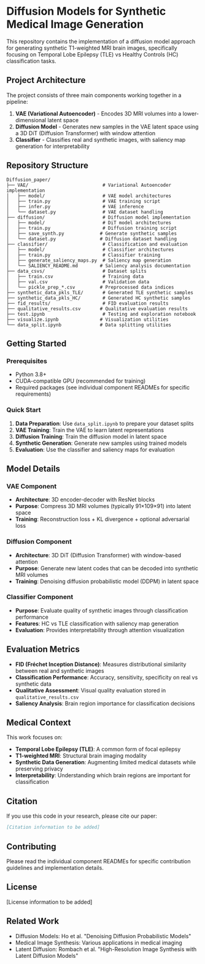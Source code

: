 # Diffusion Models for Synthetic Medical Image Generation

This repository contains the implementation of a diffusion model approach for generating synthetic T1-weighted MRI brain images, specifically focusing on Temporal Lobe Epilepsy (TLE) vs Healthy Controls (HC) classification tasks.

## Project Architecture

The project consists of three main components working together in a pipeline:

1. **VAE (Variational Autoencoder)** - Encodes 3D MRI volumes into a lower-dimensional latent space
2. **Diffusion Model** - Generates new samples in the VAE latent space using a 3D DiT (Diffusion Transformer) with window attention
3. **Classifier** - Classifies real and synthetic images, with saliency map generation for interpretability

## Repository Structure

```
Diffusion_paper/
├── VAE/                           # Variational Autoencoder implementation
│   ├── model/                     # VAE model architectures
│   ├── train.py                   # VAE training script
│   ├── infer.py                   # VAE inference
│   └── dataset.py                 # VAE dataset handling
├── diffusion/                     # Diffusion model implementation
│   ├── model/                     # DiT model architectures
│   ├── train.py                   # Diffusion training script
│   ├── save_synth.py             # Generate synthetic samples
│   └── dataset.py                # Diffusion dataset handling
├── classifier/                    # Classification and evaluation
│   ├── model/                     # Classifier architectures
│   ├── train.py                   # Classifier training
│   ├── generate_saliency_maps.py  # Saliency map generation
│   └── SALIENCY_README.md        # Saliency analysis documentation
├── data_csvs/                     # Dataset splits
│   ├── train.csv                  # Training data
│   ├── val.csv                    # Validation data
│   └── pickle_prep_*.csv         # Preprocessed data indices
├── synthetic_data_pkls_TLE/       # Generated TLE synthetic samples
├── synthetic_data_pkls_HC/        # Generated HC synthetic samples
├── fid_results/                   # FID evaluation results
├── qualitative_results.csv       # Qualitative evaluation results
├── test.ipynb                     # Testing and exploration notebook
├── visualize.ipynb               # Visualization utilities
└── data_split.ipynb              # Data splitting utilities
```

## Getting Started

### Prerequisites

- Python 3.8+
- CUDA-compatible GPU (recommended for training)
- Required packages (see individual component READMEs for specific requirements)

### Quick Start

1. **Data Preparation**: Use `data_split.ipynb` to prepare your dataset splits
2. **VAE Training**: Train the VAE to learn latent representations
3. **Diffusion Training**: Train the diffusion model in latent space
4. **Synthetic Generation**: Generate new samples using trained models
5. **Evaluation**: Use the classifier and saliency maps for evaluation

## Model Details

### VAE Component
- **Architecture**: 3D encoder-decoder with ResNet blocks
- **Purpose**: Compress 3D MRI volumes (typically 91×109×91) into latent space
- **Training**: Reconstruction loss + KL divergence + optional adversarial loss

### Diffusion Component  
- **Architecture**: 3D DiT (Diffusion Transformer) with window-based attention
- **Purpose**: Generate new latent codes that can be decoded into synthetic MRI volumes
- **Training**: Denoising diffusion probabilistic model (DDPM) in latent space

### Classifier Component
- **Purpose**: Evaluate quality of synthetic images through classification performance
- **Features**: HC vs TLE classification with saliency map generation
- **Evaluation**: Provides interpretability through attention visualization

## Evaluation Metrics

- **FID (Fréchet Inception Distance)**: Measures distributional similarity between real and synthetic images
- **Classification Performance**: Accuracy, sensitivity, specificity on real vs synthetic data
- **Qualitative Assessment**: Visual quality evaluation stored in `qualitative_results.csv`
- **Saliency Analysis**: Brain region importance for classification decisions

## Medical Context

This work focuses on:
- **Temporal Lobe Epilepsy (TLE)**: A common form of focal epilepsy
- **T1-weighted MRI**: Structural brain imaging modality
- **Synthetic Data Generation**: Augmenting limited medical datasets while preserving privacy
- **Interpretability**: Understanding which brain regions are important for classification

## Citation

If you use this code in your research, please cite our paper:
```bibtex
[Citation information to be added]
```

## Contributing

Please read the individual component READMEs for specific contribution guidelines and implementation details.

## License

[License information to be added]

## Related Work

- Diffusion Models: Ho et al. "Denoising Diffusion Probabilistic Models"
- Medical Image Synthesis: Various applications in medical imaging
- Latent Diffusion: Rombach et al. "High-Resolution Image Synthesis with Latent Diffusion Models" 